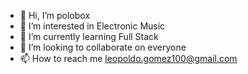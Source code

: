 - 👋 Hi, I’m polobox
- 👀 I’m interested in Electronic Music
- 🌱 I’m currently learning Full Stack
- 💞️ I’m looking to collaborate on everyone
- 📫 How to reach me leopoldo.gomez100@gmail.com
<!--
**polobox/polobox** is a ✨ _special_ ✨ repository because its `README.md` (this file) appears on your GitHub profile.

Here are some ideas to get you started:

- 🔭 I’m currently working on ...
- 🌱 I’m currently learning ...
- 👯 I’m looking to collaborate on ...
- 🤔 I’m looking for help with ...
- 💬 Ask me about ...
- 📫 How to reach me: ...
- 😄 Pronouns: ...
- ⚡ Fun fact: ...
-->
